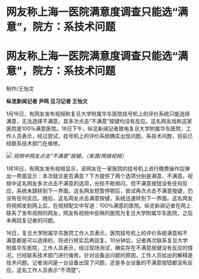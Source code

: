# 网友称上海一医院满意度调查只能选“满意”，院方：系技术问题

# 网友称上海一医院满意度调查只能选“满意”，院方：系技术问题

制作/王怡文

**纵览新闻记者 尹鸣 见习记者 王怡文**

1月16日，有网友发布视频称复旦大学附属华东医院挂号机上的评价系统只能选择满意，无法选择不满意，其多次点击“不满意”按键均没有反应。这名网友戏称这家医院是100％满意医院。16日下午，纵览新闻记者致电复旦大学附属华东医院，工作人员表示，经过尝试，挂号机上的评价系统确实出现问题，系技术问题，目前已经联系技术部门在维修。

![](https://inews.gtimg.com/om_bt/OaZXQsRyU99mUYtI_6L6_ZXnfGhRSi9BfliqRAjaFYr_IAA/1000)
_视频中网友点击“不满意”按键。（来源/网络视频）_

1月16日，有网友发布视频显示，该网友在一家医院的挂号机上进行缴费操作后弹出一界面显示：本次就诊是否满意？下方提供了两个选项分别是满意、不满意。视频中这名网友多次点击不满意的选项，光标不断频闪，但不满意按钮没有任何反应，系统未跳转到下一界面。这名网友短暂停顿后，尝试再次点击不满意按键，仍没有任何反应。随后，这名网友点击满意按键，系统迅速转到下一界面。这名网友将视频发到网上后，在视频配文中写道：100％满意的医院。纵览新闻记者在网上联系了发布视频的网友，网友称视频中反映的医院为复旦大学附属华东医院，之后未再回复记者的问题。

16日，复旦大学附属华东医院工作人员表示，医院挂号机上的评价系统满意和不满意都是可以选择的，将进行核实后再回复。10分钟后，记者再次联系复旦大学附属华东医院，工作人员表示，经过现场测试，确实存在不满意按键没有反应的情况，已经联系技术部门进行维修。针对设备出问题的原因，工作人员给出的解释是技术问题。记者询问是一台设备出现了问题，还是多台设备的不满意按钮都没有反应，这名工作人员表示“不清楚”。

